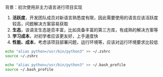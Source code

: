 背景：初次使用非主力语言进行项目实现

1. **活跃度**，开发团队成员对新语言熟悉度有限，因此需要使用的语言应该活跃度较高，问题解决方案容易获取
2. **生态**，该语言生态是否丰富，比如具备丰富的第三方库，有成熟的解决方案等
3. **学习成本**，对初学者应该更友好，上手速度快
4. **性能、成本**，考虑该项目部署问题，运行环境等，应该对运行环境要求比较低



```bash
echo "alias python=/usr/bin/python3" >> ~/.zshrc
source ~/.zshrc

echo "alias python=/usr/bin/python3" >> ~/.bash_profile
source ~/.bash_profile

```

